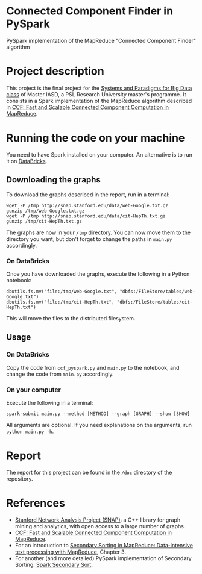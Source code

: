 Connected Component Finder in PySpark
=====================================

PySpark implementation of the MapReduce "Connected Component Finder" algorithm

# Project description

This project is the final project for the [Systems and Paradigms for Big Data class](https://www.lamsade.dauphine.fr/wp/iasd/programme/options/systemes-paradigmes-et-langages-pour-les-big-data/) of Master IASD, a PSL Research University master's programme.
It consists in a Spark implementation of the MapReduce algorithm described in [CCF: Fast and Scalable Connected Component Computation in MapReduce](https://www.google.com/url?sa=t&rct=j&q=&esrc=s&source=web&cd=&ved=2ahUKEwj4puPrs_DpAhVC6RoKHT6MAGgQFjACegQIBBAB&url=https%3A%2F%2Fwww.cse.unr.edu%2F~hkardes%2Fpdfs%2Fccf.pdf&usg=AOvVaw1OSwqfiksbd0nKIdVU98bn).

# Running the code on your machine

You need to have Spark installed on your computer. An alternative is to run it on [DataBricks](https://community.cloud.databricks.com/).

## Downloading the graphs

To download the graphs described in the report, run in a terminal:
```
wget -P /tmp http://snap.stanford.edu/data/web-Google.txt.gz
gunzip /tmp/web-Google.txt.gz
wget -P /tmp http://snap.stanford.edu/data/cit-HepTh.txt.gz
gunzip /tmp/cit-HepTh.txt.gz
```

The graphs are now in your `/tmp` directory. You can now move them to the directory you want, but don't forget to change the paths in `main.py` accordingly.

### On DataBricks

Once you have downloaded the graphs, execute the following in a Python notebook:
```
dbutils.fs.mv("file:/tmp/web-Google.txt", "dbfs:/FileStore/tables/web-Google.txt")  
dbutils.fs.mv("file:/tmp/cit-HepTh.txt", "dbfs:/FileStore/tables/cit-HepTh.txt")  
```
This will move the files to the distributed filesystem.

## Usage

### On DataBricks

Copy the code from `ccf_pyspark.py` and `main.py` to the notebook, and change the code from `main.py` accordingly.

### On your computer

Execute the following in a terminal:
```
spark-submit main.py --method [METHOD] --graph [GRAPH] --show [SHOW]
```
All arguments are optional. If you need explanations on the arguments, run `python main.py -h`.

# Report

The report for this project can be found in the `/doc` directory of the repository.

# References
* [Stanford Network Analysis Project (SNAP)](http://snap.stanford.edu/index.html): a C++ library for graph mining and analytics, with open access to a large number of graphs.
* [CCF: Fast and Scalable Connected Component Computation in MapReduce](https://www.google.com/url?sa=t&rct=j&q=&esrc=s&source=web&cd=&ved=2ahUKEwj4puPrs_DpAhVC6RoKHT6MAGgQFjACegQIBBAB&url=https%3A%2F%2Fwww.cse.unr.edu%2F~hkardes%2Fpdfs%2Fccf.pdf&usg=AOvVaw1OSwqfiksbd0nKIdVU98bn).
* For an introduction to [Secondary Sorting in MapReduce: Data-intensive text processing with MapReduce](https://www.google.com/url?sa=t&rct=j&q=&esrc=s&source=web&cd=&ved=2ahUKEwjXvJzxvfDpAhVkyoUKHQdBBskQFjABegQIAhAB&url=https%3A%2F%2Flintool.github.io%2FMapReduceAlgorithms%2FMapReduce-book-final.pdf&usg=AOvVaw2AOjBulu00ykxhwzSpMFZr), Chapter 3.
* For another (and more detailed) PySpark implementation of Secondary Sorting: [Spark Secondary Sort](https://www.qwertee.io/blog/spark-secondary-sort/).